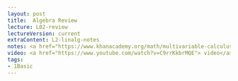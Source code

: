 ```yaml
---
layout: post
title:  Algebra Review
lecture: L02-review
lectureVersion: current
extraContent: L2-linalg-notes
notes: <a href="https://www.khanacademy.org/math/multivariable-calculus"> Useful Math</a>
video: <a href="https://www.youtube.com/watch?v=C9rrKkbrMQE"> video</a>
tags:
- 1Basic
---
```

